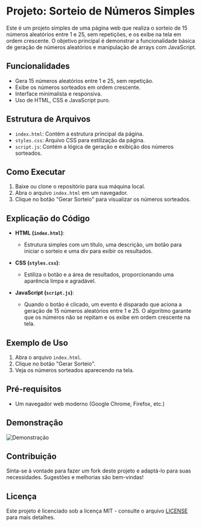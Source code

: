 # Projeto: Sorteio de Números Simples

Este é um projeto simples de uma página web que realiza o sorteio de 15 números aleatórios entre 1 e 25, sem repetições, e os exibe na tela em ordem crescente. O objetivo principal é demonstrar a funcionalidade básica de geração de números aleatórios e manipulação de arrays com JavaScript.

## Funcionalidades

- Gera 15 números aleatórios entre 1 e 25, sem repetição.
- Exibe os números sorteados em ordem crescente.
- Interface minimalista e responsiva.
- Uso de HTML, CSS e JavaScript puro.

## Estrutura de Arquivos

- `index.html`: Contém a estrutura principal da página.
- `styles.css`: Arquivo CSS para estilização da página.
- `script.js`: Contém a lógica de geração e exibição dos números sorteados.

## Como Executar

1. Baixe ou clone o repositório para sua máquina local.
2. Abra o arquivo `index.html` em um navegador.
3. Clique no botão "Gerar Sorteio" para visualizar os números sorteados.

## Explicação do Código

- **HTML (`index.html`)**: 
  - Estrutura simples com um título, uma descrição, um botão para iniciar o sorteio e uma div para exibir os resultados.
  
- **CSS (`styles.css`)**: 
  - Estiliza o botão e a área de resultados, proporcionando uma aparência limpa e agradável.
  
- **JavaScript (`script.js`)**:
  - Quando o botão é clicado, um evento é disparado que aciona a geração de 15 números aleatórios entre 1 e 25. O algoritmo garante que os números não se repitam e os exibe em ordem crescente na tela.

## Exemplo de Uso

1. Abra o arquivo `index.html`.
2. Clique no botão "Gerar Sorteio".
3. Veja os números sorteados aparecendo na tela.

## Pré-requisitos

- Um navegador web moderno (Google Chrome, Firefox, etc.)

## Demonstração

![Demonstração](https://via.placeholder.com/600x400?text=Sorteio+de+Números)

## Contribuição

Sinta-se à vontade para fazer um fork deste projeto e adaptá-lo para suas necessidades. Sugestões e melhorias são bem-vindas!

## Licença

Este projeto é licenciado sob a licença MIT - consulte o arquivo [LICENSE](LICENSE) para mais detalhes.

